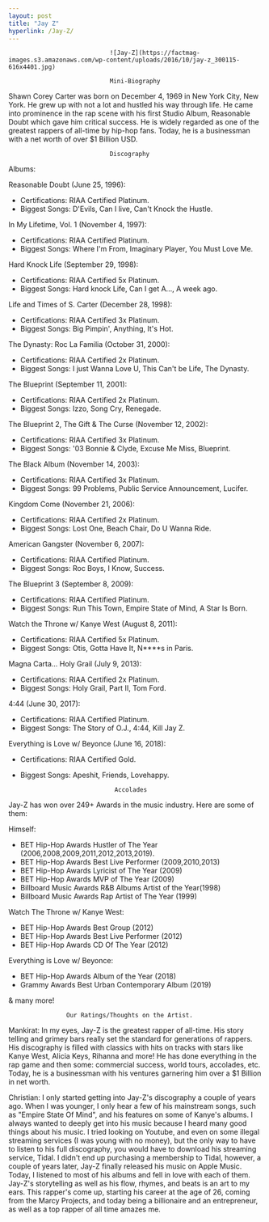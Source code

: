 ```yaml
---
layout: post
title: "Jay Z"
hyperlink: /Jay-Z/
---
```


                                ![Jay-Z](https://factmag-images.s3.amazonaws.com/wp-content/uploads/2016/10/jay-z_300115-616x4401.jpg)

                                Mini-Biography

Shawn Corey Carter was born on December 4, 1969 in New York City, New York. He grew up with not a lot and hustled his way through life. He came into prominence in the rap scene with his first Studio Album, Reasonable Doubt which gave him critical success. He is widely regarded as one of the greatest rappers of all-time by hip-hop fans. Today, he is a businessman with a net worth of over $1 Billion USD.

                                Discography

Albums:

Reasonable Doubt (June 25, 1996): 
- Certifications: RIAA Certified Platinum.
- Biggest Songs: D'Evils, Can I live, Can't Knock the Hustle.

In My Lifetime, Vol. 1 (November 4, 1997): 
- Certifications: RIAA Certified Platinum.
- Biggest Songs: Where I'm From, Imaginary Player, You Must Love Me.

Hard Knock Life (September 29, 1998): 
- Certifications: RIAA Certified 5x Platinum.
- Biggest Songs: Hard knock Life, Can I get A..., A week ago.

Life and Times of S. Carter (December 28, 1998): 
- Certifications: RIAA Certified 3x Platinum.
- Biggest Songs: Big Pimpin', Anything, It's Hot.

The Dynasty: Roc La Familia (October 31, 2000): 
- Certifications: RIAA Certified 2x Platinum.
- Biggest Songs: I just Wanna Love U, This Can't be Life, The Dynasty.

The Blueprint (September 11, 2001): 
- Certifications: RIAA Certified 2x Platinum.
- Biggest Songs: Izzo, Song Cry, Renegade.

The Blueprint 2, The Gift & The Curse (November 12, 2002): 
- Certifications: RIAA Certified 3x Platinum.
- Biggest Songs: '03 Bonnie & Clyde, Excuse Me Miss, Blueprint.

The Black Album (November 14, 2003): 
- Certifications: RIAA Certified 3x Platinum.
- Biggest Songs: 99 Problems, Public Service Announcement, Lucifer.

Kingdom Come (November 21, 2006): 
- Certifications: RIAA Certified 2x Platinum.
- Biggest Songs: Lost One, Beach Chair, Do U Wanna Ride.

American Gangster (November 6, 2007): 
- Certifications: RIAA Certified Platinum.
- Biggest Songs: Roc Boys, I Know, Success.

The Blueprint 3 (September 8, 2009): 
- Certifications: RIAA Certified Platinum.
- Biggest Songs: Run This Town, Empire State of Mind, A Star Is Born.

Watch the Throne w/ Kanye West (August 8, 2011):
- Certifications: RIAA Certified 5x Platinum.
- Biggest Songs: Otis, Gotta Have It, N****s in Paris.

Magna Carta... Holy Grail (July 9, 2013): 
- Certifications: RIAA Certified 2x Platinum.
- Biggest Songs: Holy Grail, Part II, Tom Ford.

4:44 (June 30, 2017): 
- Certifications: RIAA Certified Platinum.
- Biggest Songs:  The Story of O.J., 4:44, Kill Jay Z.

Everything is Love w/ Beyonce (June 16, 2018):
- Certifications: RIAA Certified Gold.
- Biggest Songs: Apeshit, Friends, Lovehappy.

                                Accolades

Jay-Z has won over 249+ Awards in the music industry. Here are some of them:

Himself: 
- BET Hip-Hop Awards Hustler of The Year (2006,2008,2009,2011,2012,2013,2019).
- BET Hip-Hop Awards Best Live Performer (2009,2010,2013)
- BET Hip-Hop Awards Lyricist of The Year (2009)
- BET Hip-Hop Awards MVP of The Year (2009)
- Billboard Music Awards R&B Albums Artist of the Year(1998)
- Billboard Music Awards Rap Artist of The Year (1999)

Watch The Throne w/ Kanye West:
- BET Hip-Hop Awards Best Group (2012)
- BET Hip-Hop Awards Best Live Performer (2012)
- BET Hip-Hop Awards CD Of The Year (2012)

Everything is Love w/ Beyonce:
- BET Hip-Hop Awards Album of the Year (2018)
- Grammy Awards Best Urban Contemporary Album (2019)

& many more!

                    Our Ratings/Thoughts on the Artist.

Mankirat: In my eyes, Jay-Z is the greatest rapper of all-time. His story telling and grimey bars really set the standard for generations of rappers. His discography is filled with classics with hits on tracks with stars like Kanye West, Alicia Keys, Rihanna and more! He has done everything in the rap game and then some: commercial success, world tours, accolades, etc. Today, he is a businessman with his ventures garnering him over a $1 Billion in net worth.

Christian: I only started getting into Jay-Z's discography a couple of years ago. When I was younger, I only hear a few of his mainstream songs, such as "Empire State Of Mind", and his features on some of Kanye's albums. I always wanted to deeply get into his music because I heard many good things about his music. I tried looking on Youtube, and even on some illegal streaming services (I was young with no money), but the only way to have to listen to his full discography, you would have to download his streaming service, Tidal. I didn't end up purchasing a membership to Tidal, however, a couple of years later, Jay-Z finally released his music on Apple Music. Today, I listened to most of his albums and fell in love with each of them. Jay-Z's storytelling as well as his flow, rhymes, and beats is an art to my ears. This rapper's come up, starting his career at the age of 26, coming from the Marcy Projects, and today being a billionaire and an entrepreneur, as well as a top rapper of all time amazes me. 